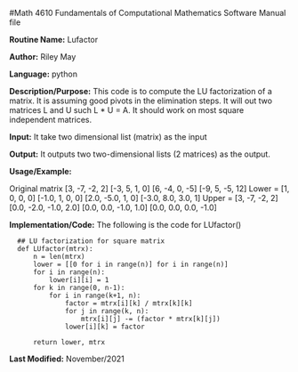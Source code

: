 #Math 4610 Fundamentals of Computational Mathematics Software Manual file

**Routine Name:**           Lufactor

**Author:** Riley May

**Language:** python

**Description/Purpose:** This code is to compute the LU factorization of a matrix. It is assuming good pivots in the elimination steps. 
It will out two matrices L and U such L * U = A. It should work on most square independent matrices. 

**Input:**  It take two dimensional list (matrix) as the input 

**Output:** It outputs two two-dimensional lists (2 matrices) as the output. 

**Usage/Example:** 

Original matrix 
[3, -7, -2, 2] 
[-3, 5, 1, 0] 
[6, -4, 0, -5] 
[-9, 5, -5, 12] 
Lower = 
[1, 0, 0, 0] 
[-1.0, 1, 0, 0] 
[2.0, -5.0, 1, 0] 
[-3.0, 8.0, 3.0, 1] 
Upper = 
[3, -7, -2, 2]  
[0.0, -2.0, -1.0, 2.0] 
[0.0, 0.0, -1.0, 1.0] 
[0.0, 0.0, 0.0, -1.0] 

**Implementation/Code:** The following is the code for LUfactor()

      ## LU factorization for square matrix
      def LUfactor(mtrx):
          n = len(mtrx)
          lower = [[0 for i in range(n)] for i in range(n)]
          for i in range(n):
              lower[i][i] = 1
          for k in range(0, n-1):
              for i in range(k+1, n):
                  factor = mtrx[i][k] / mtrx[k][k]
                  for j in range(k, n):
                      mtrx[i][j] -= (factor * mtrx[k][j]) 
                  lower[i][k] = factor
                  
          return lower, mtrx
          
**Last Modified:** November/2021
